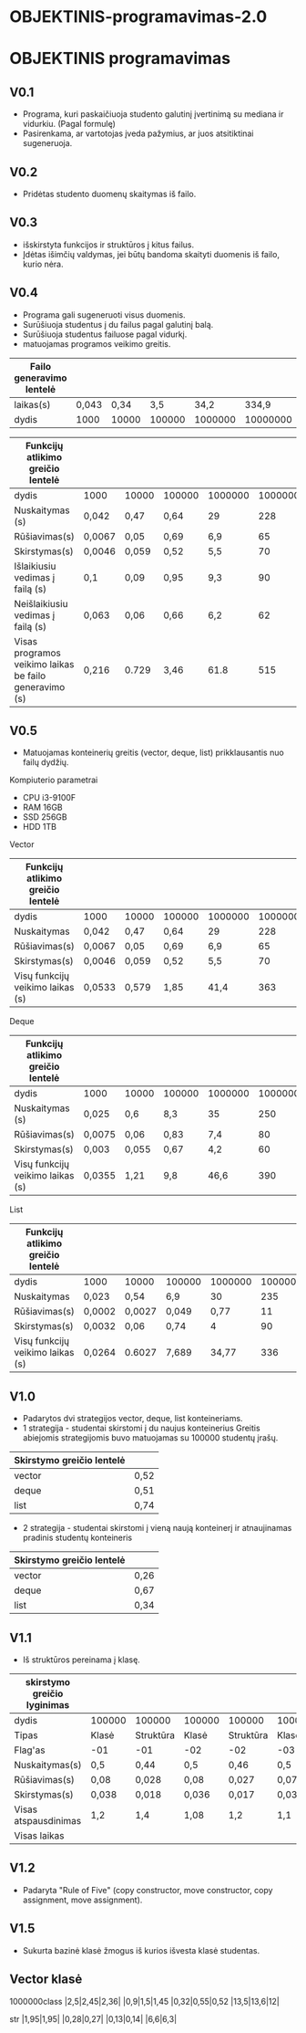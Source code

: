 # OBJEKTINIS-programavimas-2.0
# OBJEKTINIS programavimas
## V0.1

- Programa, kuri paskaičiuoja studento galutinį įvertinimą su mediana ir vidurkiu. (Pagal formulę)
- Pasirenkama, ar vartotojas įveda pažymius, ar juos atsitiktinai sugeneruoja.

## V0.2

- Pridėtas studento duomenų skaitymas iš failo.

## V0.3

- išskirstyta funkcijos ir struktūros į kitus failus.
- Įdėtas išimčių valdymas, jei būtų bandoma skaityti duomenis iš failo, kurio nėra.

## V0.4

- Programa gali sugeneruoti visus duomenis.
- Surūšiuoja studentus į du failus pagal galutinį balą.
- Surūšiuoja studentus failuose pagal vidurkį.
- matuojamas programos veikimo greitis.

| Failo generavimo lentelė||||||
|-------------------------|-----|-----|-----|-----|-----|
|laikas(s)|0,043|0,34|3,5|34,2|334,9|
|dydis| 1000 |10000|100000|1000000|10000000|

|Funkcijų atlikimo greičio lentelė||||||
|-------------------------|-----|-----|-----|-----|-----|
|dydis| 1000 |10000|100000|1000000|10000000|
|Nuskaitymas (s)|0,042|0,47|0,64|29|228|
|Rūšiavimas(s)|0,0067|0,05|0,69|6,9|65|
|Skirstymas(s)|0,0046|0,059|0,52|5,5|70|
|Išlaikiusiu vedimas į failą (s)|0,1|0,09|0,95|9,3|90|
|Neišlaikiusiu vedimas į failą (s)|0,063|0,06|0,66|6,2|62|
|Visas programos veikimo laikas be failo generavimo (s)|0,216|0.729|3,46|61.8|515|

## V0.5

- Matuojamas konteinerių greitis (vector, deque, list) prikklausantis nuo failų dydžių.

Kompiuterio parametrai
- CPU i3-9100F
- RAM 16GB
- SSD 256GB
- HDD 1TB

Vector

|Funkcijų atlikimo greičio lentelė||||||
|-------------------------|-----|-----|-----|-----|-----|
|dydis| 1000 |10000|100000|1000000|10000000|
|Nuskaitymas|0,042|0,47|0,64|29|228|
|Rūšiavimas(s)|0,0067|0,05|0,69|6,9|65|
|Skirstymas(s)|0,0046|0,059|0,52|5,5|70|
|Visų funkcijų veikimo laikas (s)|0,0533|0,579|1,85|41,4|363|

Deque

|Funkcijų atlikimo greičio lentelė||||||
|-------------------------|-----|-----|-----|-----|-----|
|dydis| 1000 |10000|100000|1000000|10000000|
|Nuskaitymas (s)|0,025|0,6|8,3|35|250|
|Rūšiavimas(s)|0,0075|0,06|0,83|7,4|80|
|Skirstymas(s)|0,003|0,055|0,67|4,2|60|
|Visų funkcijų veikimo laikas (s)|0,0355|1,21|9,8|46,6|390|

List

|Funkcijų atlikimo greičio lentelė||||||
|-------------------------|-----|-----|-----|-----|-----|
|dydis| 1000 |10000|100000|1000000|10000000|
|Nuskaitymas|0,023|0,54|6,9|30|235|
|Rūšiavimas(s)|0,0002|0,0027|0,049|0,77|11|
|Skirstymas(s)|0,0032|0,06|0,74|4|90|
|Visų funkcijų veikimo laikas (s)|0,0264|0.6027|7,689|34,77|336|

## V1.0

- Padarytos dvi strategijos vector, deque, list konteineriams.
- 1 strategija - studentai skirstomi į du naujus konteinerius
 Greitis abiejomis strategijomis buvo matuojamas su 100000 studentų įrašų.
 
|Skirstymo greičio lentelė||
|-------------------------|-----|
|vector| 0,52|
|deque| 0,51| 
|list| 0,74|

- 2 strategija - studentai skirstomi į vieną naują konteinerį ir atnaujinamas pradinis studentų konteineris

|Skirstymo greičio lentelė||
|-------------------------|-----|
|vector| 0,26|
|deque| 0,67|
|list| 0,34|

## V1.1
- Iš struktūros pereinama į klasę.

|skirstymo greičio lyginimas|||||||||||||
|-------------------------|-----|-----|-----|-----|-----|-----|-----|-----|-----|-----|-----|-----|
|dydis|100000|100000|100000|100000|100000|100000|1000000|1000000|100000|100000|1000000|1000000|
|Tipas|Klasė|Struktūra|Klasė|Struktūra|Klasė|Struktūra|Klasė|Struktūra|Klasė|Struktūra|Klasė|Struktūra|
|Flag'as|-01|-01|-02|-02|-03|-03|-01|-01|-02|-02|-03|-03|
|Nuskaitymas(s)|0,5|0,44|0,5|0,46|0,5|0,45||2,5|1,95|2,45|1,95|2,36|1,95|
|Rūšiavimas(s)|0,08|0,028|0,08|0,027|0,078|0,026||0,9|0,28|1,5|0,27|1,45|0,27|
|Skirstymas(s)|0,038|0,018|0,036|0,017|0,037|0,018||0,32|0,13|0,55|0,14|0,52|0,13|
|Visas atspausdinimas|1,2|1,4|1,08|1,2|1,1|1,3||13,5|6,6|13,6|6,3|12|6,4|
|Visas laikas|||||||||
## V1.2
- Padaryta "Rule of Five" (copy constructor, move constructor, copy assignment, move assignment).
## V1.5
- Sukurta bazinė klasė žmogus iš  kurios išvesta klasė studentas.

## Vector klasė
1000000class
|2,5|2,45|2,36|
|0,9|1,5|1,45
|0,32|0,55|0,52
|13,5|13,6|12|

str
|1,95|1,95|
|0,28|0,27|
|0,13|0,14|
|6,6|6,3|
